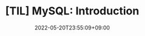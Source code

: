 ---
title: "[TIL] MySQL: Introduction"
date: 2022-05-20T23:55:09+09:00
draft: true
summary: 
tags: ["TIL", "DB"]
categories: ["개발-dev DB"]
---